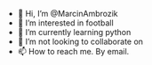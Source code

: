- 👋 Hi, I’m @MarcinAmbrozik
- 👀 I’m interested in football
- 🌱 I’m currently learning python
- 💞️ I’m not looking to collaborate on
- 📫 How to reach me. By email.

<!---
MarcinAmbrozik/MarcinAmbrozik is a ✨ special ✨ repository because its `README.md` (this file) appears on your GitHub profile.
You can click the Preview link to take a look at your changes.
--->
